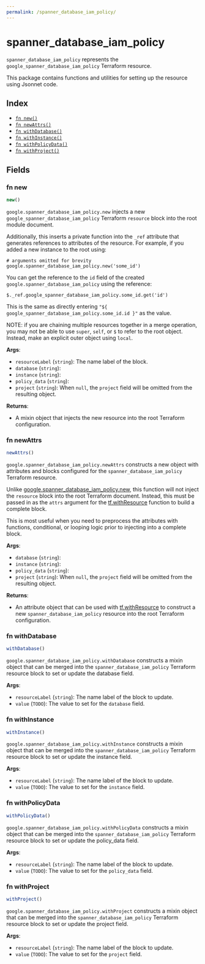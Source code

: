 ```yaml
---
permalink: /spanner_database_iam_policy/
---
```


# spanner_database_iam_policy

`spanner_database_iam_policy` represents the `google_spanner_database_iam_policy` Terraform resource.



This package contains functions and utilities for setting up the resource using Jsonnet code.


## Index

* [`fn new()`](#fn-new)
* [`fn newAttrs()`](#fn-newattrs)
* [`fn withDatabase()`](#fn-withdatabase)
* [`fn withInstance()`](#fn-withinstance)
* [`fn withPolicyData()`](#fn-withpolicydata)
* [`fn withProject()`](#fn-withproject)

## Fields

### fn new

```ts
new()
```


`google.spanner_database_iam_policy.new` injects a new `google_spanner_database_iam_policy` Terraform `resource`
block into the root module document.

Additionally, this inserts a private function into the `_ref` attribute that generates references to attributes of the
resource. For example, if you added a new instance to the root using:

    # arguments omitted for brevity
    google.spanner_database_iam_policy.new('some_id')

You can get the reference to the `id` field of the created `google.spanner_database_iam_policy` using the reference:

    $._ref.google_spanner_database_iam_policy.some_id.get('id')

This is the same as directly entering `"${ google_spanner_database_iam_policy.some_id.id }"` as the value.

NOTE: if you are chaining multiple resources together in a merge operation, you may not be able to use `super`, `self`,
or `$` to refer to the root object. Instead, make an explicit outer object using `local`.

**Args**:
  - `resourceLabel` (`string`): The name label of the block.
  - `database` (`string`): 
  - `instance` (`string`): 
  - `policy_data` (`string`): 
  - `project` (`string`):  When `null`, the `project` field will be omitted from the resulting object.

**Returns**:
- A mixin object that injects the new resource into the root Terraform configuration.


### fn newAttrs

```ts
newAttrs()
```


`google.spanner_database_iam_policy.newAttrs` constructs a new object with attributes and blocks configured for the `spanner_database_iam_policy`
Terraform resource.

Unlike [google.spanner_database_iam_policy.new](#fn-spannerdatabaseiampolicynew), this function will not inject the `resource`
block into the root Terraform document. Instead, this must be passed in as the `attrs` argument for the
[tf.withResource](https://github.com/tf-libsonnet/core/tree/main/docs#fn-withresource) function to build a complete block.

This is most useful when you need to preprocess the attributes with functions, conditional, or looping logic prior to
injecting into a complete block.

**Args**:
  - `database` (`string`): 
  - `instance` (`string`): 
  - `policy_data` (`string`): 
  - `project` (`string`):  When `null`, the `project` field will be omitted from the resulting object.

**Returns**:
  - An attribute object that can be used with [tf.withResource](https://github.com/tf-libsonnet/core/tree/main/docs#fn-withresource) to construct a new `spanner_database_iam_policy` resource into the root Terraform configuration.


### fn withDatabase

```ts
withDatabase()
```

`google.spanner_database_iam_policy.withDatabase` constructs a mixin object that can be merged into the `spanner_database_iam_policy`
Terraform resource block to set or update the database field.



**Args**:
  - `resourceLabel` (`string`): The name label of the block to update.
  - `value` (`TODO`): The value to set for the `database` field.


### fn withInstance

```ts
withInstance()
```

`google.spanner_database_iam_policy.withInstance` constructs a mixin object that can be merged into the `spanner_database_iam_policy`
Terraform resource block to set or update the instance field.



**Args**:
  - `resourceLabel` (`string`): The name label of the block to update.
  - `value` (`TODO`): The value to set for the `instance` field.


### fn withPolicyData

```ts
withPolicyData()
```

`google.spanner_database_iam_policy.withPolicyData` constructs a mixin object that can be merged into the `spanner_database_iam_policy`
Terraform resource block to set or update the policy_data field.



**Args**:
  - `resourceLabel` (`string`): The name label of the block to update.
  - `value` (`TODO`): The value to set for the `policy_data` field.


### fn withProject

```ts
withProject()
```

`google.spanner_database_iam_policy.withProject` constructs a mixin object that can be merged into the `spanner_database_iam_policy`
Terraform resource block to set or update the project field.



**Args**:
  - `resourceLabel` (`string`): The name label of the block to update.
  - `value` (`TODO`): The value to set for the `project` field.
